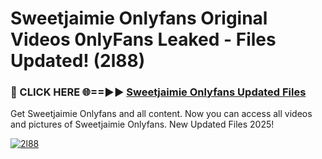 # Sweetjaimie Onlyfans Original Videos 0nlyFans Leaked - Files Updated! (2l88)

<h3>🔴 CLICK HERE 🌐==►► <a href="https://tinyurl.com/2m67pmp6" rel="nofollow">Sweetjaimie Onlyfans Updated Files</a></h3>

Get Sweetjaimie Onlyfans and all content. Now you can access all videos and pictures of Sweetjaimie Onlyfans. New Updated Files 2025!

[![2l88](https://i.imgur.com/H4QAA4z.gif)](https://tinyurl.com/2m67pmp6)